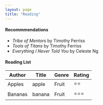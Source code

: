 ```yaml
---
layout: page
title: "Reading"
---
```


#### Recommmendations
* _Tribe of Mentors_ by Timothy Ferriss
* _Tools of Titans_ by Timothy Ferriss
* _Everything I Never Told You_ by Celeste Ng



#### Reading List

<div class="datatable-begin"></div>

Author  | Title                                  | Genre    | Rating
------- | -------------------------------------- | -------- | -----------
Apples  | apple                                  | Fruit    | ⭐️⭐️
Bananas | banana                                 | Fruit    | ⭐️⭐️⭐️

<div class="datatable-end"></div>
